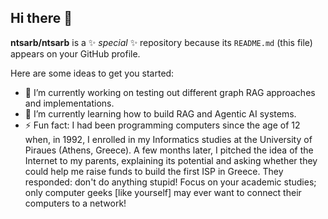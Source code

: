 ## Hi there 👋

**ntsarb/ntsarb** is a ✨ _special_ ✨ repository because its `README.md` (this file) appears on your GitHub profile.

Here are some ideas to get you started:

- 🔭 I’m currently working on testing out different graph RAG approaches and implementations.
- 🌱 I’m currently learning how to build RAG and Agentic AI systems.
- ⚡ Fun fact: I had been programming computers since the age of 12 when, in 1992, I enrolled in my Informatics studies at the University of Piraues (Athens, Greece). A few months later, I pitched the idea of the Internet to my parents, explaining its potential and asking whether they could help me raise funds to build the first ISP in Greece. They responded: don't do anything stupid! Focus on your academic studies; only computer geeks [like yourself] may ever want to connect their computers to a network!
<!--
- 👯 I’m looking to collaborate on 
- 💬 Ask me about ...
- 📫 How to reach me: ...
- 😄 Pronouns: ...
- 🤔 I’m looking for help with ...
-->
